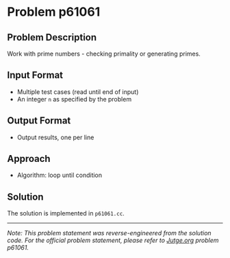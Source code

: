 # Problem p61061

## Problem Description

Work with prime numbers - checking primality or generating primes.

## Input Format

- Multiple test cases (read until end of input)
- An integer `n` as specified by the problem

## Output Format

- Output results, one per line

## Approach

- Algorithm: loop until condition

## Solution

The solution is implemented in `p61061.cc`.

---

*Note: This problem statement was reverse-engineered from the solution code. For the official problem statement, please refer to [Jutge.org](https://jutge.org/) problem p61061.*
